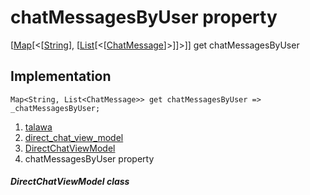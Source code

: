 
<div>

# chatMessagesByUser property

</div>



[[Map](https://api.flutter.dev/flutter/dart-core/Map-class.html)[\<[[String](https://api.flutter.dev/flutter/dart-core/String-class.html)],
[[List](https://api.flutter.dev/flutter/dart-core/List-class.html)[\<[[ChatMessage](../../models_chats_chat_message/ChatMessage-class.md)]\>]]\>]]
get chatMessagesByUser



## Implementation

``` language-dart
Map<String, List<ChatMessage>> get chatMessagesByUser => _chatMessagesByUser;
```








1.  [talawa](../../index.md)
2.  [direct_chat_view_model](../../view_model_after_auth_view_models_chat_view_models_direct_chat_view_model/)
3.  [DirectChatViewModel](../../view_model_after_auth_view_models_chat_view_models_direct_chat_view_model/DirectChatViewModel-class.md)
4.  chatMessagesByUser property

##### DirectChatViewModel class







